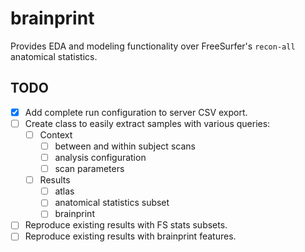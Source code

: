 # brainprint

Provides EDA and modeling functionality over FreeSurfer's `recon-all` anatomical statistics.


## TODO

- [X] Add complete run configuration to server CSV export.
- [ ] Create class to easily extract samples with various queries:
  - [ ] Context
    - [ ] between and within subject scans
    - [ ] analysis configuration
    - [ ] scan parameters
  - [ ] Results
    - [ ] atlas
    - [ ] anatomical statistics subset
    - [ ] brainprint
- [ ] Reproduce existing results with FS stats subsets.
- [ ] Reproduce existing results with brainprint features.
